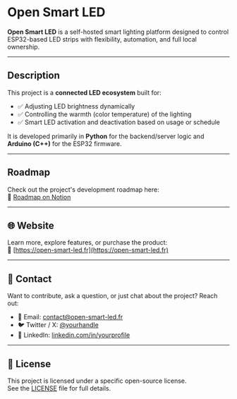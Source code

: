 # Open Smart LED

**Open Smart LED** is a self-hosted smart lighting platform designed to control ESP32-based LED strips with flexibility, automation, and full local ownership.

---

## Description

This project is a **connected LED ecosystem** built for:

- ✅ Adjusting LED brightness dynamically  
- ✅ Controlling the warmth (color temperature) of the lighting  
- ✅ Smart LED activation and deactivation based on usage or schedule  

It is developed primarily in **Python** for the backend/server logic and **Arduino (C++)** for the ESP32 firmware.

---

## Roadmap

Check out the project's development roadmap here:  
📍 [Roadmap on Notion](https://cloudy-noodle-3a8.notion.site/Road-map-1d6ae5f679a0800f8f9cfc67e0c11c90)

---

## 🌐 Website

Learn more, explore features, or purchase the product:  
🔗 [https://open-smart-led.fr](https://open-smart-led.fr)

---

## 🤝 Contact

Want to contribute, ask a question, or just chat about the project? Reach out:

- 📧 Email: [contact@open-smart-led.fr](mailto:contact@open-smart-led.fr)
- 🐦 Twitter / X: [@yourhandle](https://twitter.com/yourhandle)
- 💼 LinkedIn: [linkedin.com/in/yourprofile](https://linkedin.com/in/yourprofile)

---

## 📄 License

This project is licensed under a specific open-source license.  
See the [LICENSE](./LICENSE) file for full details.
